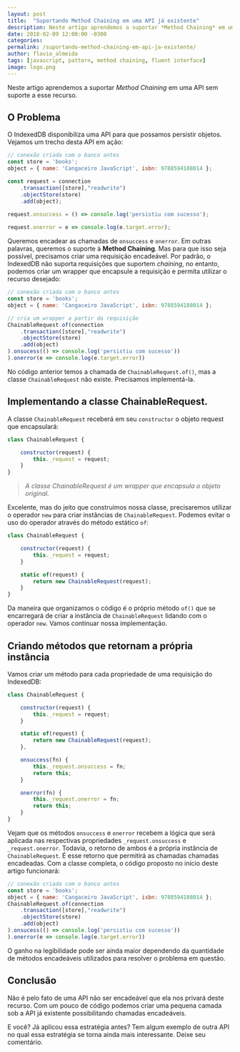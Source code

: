 ```yaml
---
layout: post
title:  "Suportando Method Chaining em uma API já existente"
description: Neste artigo aprendemos a suportar *Method Chaining* em uma API sem suporte a esse recurso.
date: 2018-02-09 12:00:00 -0300
categories:
permalink: /suportando-method-chaining-em-api-ja-existente/
author: flavio_almeida
tags: [javascript, pattern, method chaining, fluent interface]
image: logo.png
---
```


Neste artigo aprendemos a suportar *Method Chaining* em uma API sem suporte a esse recurso.

## O Problema 

O IndexedDB disponibiliza uma API para que possamos persistir objetos. Vejamos um trecho desta API em ação:

```javascript
// conexão criada com o banco antes
const store = 'books';
object = { name: 'Cangaceiro JavaScript', isbn: 9788594188014 };

const request = connection
    .transaction([store],"readwrite")
    .objectStore(store)
    .add(object);
        
request.onsuccess = () => console.log('persistiu com sucesso');

request.onerror = e => console.log(e.target.error);
```

Queremos encadear as chamadas de `onsuccess` e `onerror`. Em outras palavras, queremos o suporte à **Method Chaining**. Mas para que isso seja possível, precisamos criar uma requisição encadeável. Por padrão, o IndexedDB não suporta requisições que suportem *chaining*, no entanto, podemos criar um wrapper que encapsule a requisição e permita utilizar o recurso desejado:

```javascript
// conexão criada com o banco antes
const store = 'books';
object = { name: 'Cangaceiro JavaScript', isbn: 9788594188014 };

// cria um wrapper a partir da requisição
ChainableRequest.of(connection
    .transaction([store],"readwrite")
    .objectStore(store)
    .add(object)
).onsucess(() => console.log('persistiu com sucesso'))
).onerror(e => console.log(e.target.error))
```

No código anterior temos a chamada de `ChainableRequest.of()`, mas a classe `ChainableRequest` não existe. Precisamos implementá-la.

## Implementando a classe ChainableRequest. 

A classe `ChainableRequest` receberá em seu `constructor` o objeto request que encapsulará:

```javascript
class ChainableRequest {

    constructor(request) {
        this._request = request;
    }
}
```
>*A classe ChainableRequest é um wrapper que encapsula o objeto original.*

Excelente, mas do jeito que construímos nossa classe, precisaremos utilizar o operador `new` para criar instâncias de `ChainableRequest`. Podemos evitar o uso do operador através do método estático `of`:

```javascript
class ChainableRequest {

    constructor(request) {
        this._request = request;
    }

    static of(request) {
        return new ChainableRequest(request);
    }
}
```

Da maneira que organizamos o código é o próprio método `of()` que se encarregará de criar a instância de `ChainableRequest` lidando com o operador `new`. Vamos continuar nossa implementação. 

## Criando métodos que retornam a própria instância

Vamos criar um método para cada propriedade de uma requisição do IndexedDB:


```javascript
class ChainableRequest {

    constructor(request) {
        this._request = request;
    }

    static of(request) {
        return new ChainableRequest(request);
    },

    onsuccess(fn) {
        this._request.onsuccess = fn;
        return this;
    }

    onerror(fn) {
        this._request.onerror = fn;
        return this;
    }
}
```

Vejam que os métodos `onsuccess` e `onerror` recebem a lógica que será aplicada nas respectivas propriedades `_request.onsuccess` e `_request.onerror`. Todavia, o retorno de ambos é a própria instância de `ChainableRequest`. É esse retorno que permitirá as chamadas chamadas encadeadas. Com a classe completa, o código proposto no início deste artigo funcionará:

```javascript
// conexão criada com o banco antes
const store = 'books';
object = { name: 'Cangaceiro JavaScript', isbn: 9788594188014 };
ChainableRequest.of(connection
    .transaction([store],"readwrite")
    .objectStore(store)
    .add(object)
).onsucess(() => console.log('persistiu com sucesso'))
).onerror(e => console.log(e.target.error))
```

O ganho na legibilidade pode ser ainda maior dependendo da quantidade de métodos encadeáveis utilizados para resolver o problema em questão.

## Conclusão

Não é pelo fato de uma API não ser encadeável que ela nos privará deste recurso. Com um pouco de código podemos criar uma pequena camada sob a API já existente possibilitando chamadas encadeáveis. 

E você? Já aplicou essa estratégia antes? Tem algum exemplo de outra API no qual essa estratégia se torna ainda mais interessante. Deixe seu comentário.